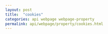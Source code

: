 ```yaml
---
layout: post
title:  "cookies"
categories: api webpage webpage-property
permalink: api/webpage/property/cookies.html
---
```


